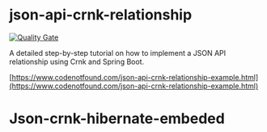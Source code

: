 # json-api-crnk-relationship

[![Quality Gate](https://sonarcloud.io/api/badges/gate?key=com.codenotfound:json-api-crnk-relationship)](https://sonarcloud.io/dashboard/index/com.codenotfound:json-api-crnk-relationship)

A detailed step-by-step tutorial on how to implement a JSON API relationship using Crnk and Spring Boot.

[https://www.codenotfound.com/json-api-crnk-relationship-example.html](https://www.codenotfound.com/json-api-crnk-relationship-example.html)
# Json-crnk-hibernate-embeded
